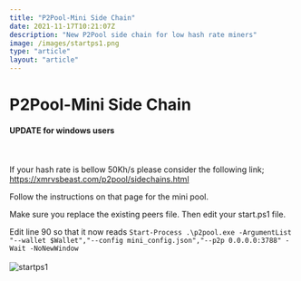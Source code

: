 ```yaml
---
title: "P2Pool-Mini Side Chain"
date: 2021-11-17T10:21:07Z
description: "New P2Pool side chain for low hash rate miners"
image: /images/startps1.png
type: "article"
layout: "article"
---
```


# P2Pool-Mini Side Chain
#### UPDATE for windows users
\
\
If your hash rate is bellow 50Kh/s please consider the following link; https://xmrvsbeast.com/p2pool/sidechains.html

Follow the instructions on that page for the mini pool. 

Make sure you replace the existing peers file. Then edit your start.ps1 file. 

Edit line 90  so that it now reads ```Start-Process .\p2pool.exe -ArgumentList "--wallet $Wallet","--config mini_config.json","--p2p 0.0.0.0:3788" -Wait -NoNewWindow```
\
\
![startps1](/images/startps1.png)
